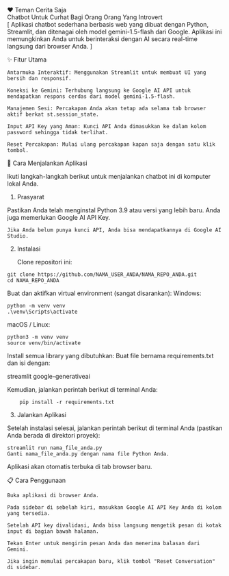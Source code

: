 ♥️ Teman Cerita Saja
<br> Chatbot Untuk Curhat Bagi Orang Orang Yang Introvert 
<br> [ Aplikasi chatbot sederhana berbasis web yang dibuat dengan Python, Streamlit, dan ditenagai oleh model gemini-1.5-flash dari Google. Aplikasi ini memungkinkan Anda untuk berinteraksi dengan AI secara real-time langsung dari browser Anda. ]

✨ Fitur Utama

    Antarmuka Interaktif: Menggunakan Streamlit untuk membuat UI yang bersih dan responsif.

    Koneksi ke Gemini: Terhubung langsung ke Google AI API untuk mendapatkan respons cerdas dari model gemini-1.5-flash.

    Manajemen Sesi: Percakapan Anda akan tetap ada selama tab browser aktif berkat st.session_state.

    Input API Key yang Aman: Kunci API Anda dimasukkan ke dalam kolom password sehingga tidak terlihat.

    Reset Percakapan: Mulai ulang percakapan kapan saja dengan satu klik tombol.

🚀 Cara Menjalankan Aplikasi

Ikuti langkah-langkah berikut untuk menjalankan chatbot ini di komputer lokal Anda.

1. Prasyarat

Pastikan Anda telah menginstal Python 3.9 atau versi yang lebih baru. Anda juga memerlukan Google AI API Key.

    Jika Anda belum punya kunci API, Anda bisa mendapatkannya di Google AI Studio.

2. Instalasi

    Clone repositori ini:
```
git clone https://github.com/NAMA_USER_ANDA/NAMA_REPO_ANDA.git
cd NAMA_REPO_ANDA
````

Buat dan aktifkan virtual environment (sangat disarankan):
Windows:
```
python -m venv venv
.\venv\Scripts\activate
```

macOS / Linux:
```
python3 -m venv venv
source venv/bin/activate
```
Install semua library yang dibutuhkan:
Buat file bernama requirements.txt dan isi dengan:

streamlit
google-generativeai

Kemudian, jalankan perintah berikut di terminal Anda:
```
    pip install -r requirements.txt
```
3. Jalankan Aplikasi

Setelah instalasi selesai, jalankan perintah berikut di terminal Anda (pastikan Anda berada di direktori proyek):
```
streamlit run nama_file_anda.py
Ganti nama_file_anda.py dengan nama file Python Anda.
```

Aplikasi akan otomatis terbuka di tab browser baru.

📋 Cara Penggunaan

    Buka aplikasi di browser Anda.

    Pada sidebar di sebelah kiri, masukkan Google AI API Key Anda di kolom yang tersedia.

    Setelah API key divalidasi, Anda bisa langsung mengetik pesan di kotak input di bagian bawah halaman.

    Tekan Enter untuk mengirim pesan Anda dan menerima balasan dari Gemini.

    Jika ingin memulai percakapan baru, klik tombol "Reset Conversation" di sidebar.
